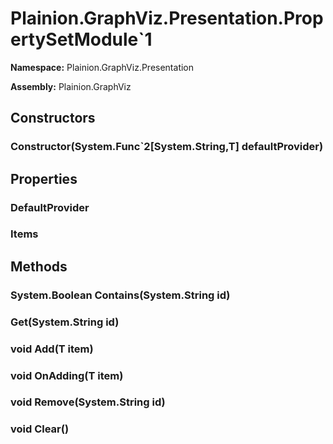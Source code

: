 
# Plainion.GraphViz.Presentation.PropertySetModule`1

**Namespace:** Plainion.GraphViz.Presentation

**Assembly:** Plainion.GraphViz


## Constructors

### Constructor(System.Func`2[System.String,T] defaultProvider)


## Properties

###  DefaultProvider

###  Items


## Methods

### System.Boolean Contains(System.String id)

###  Get(System.String id)

### void Add(T item)

### void OnAdding(T item)

### void Remove(System.String id)

### void Clear()
